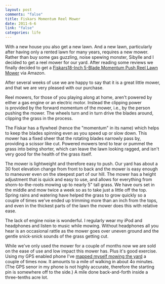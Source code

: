 ```yaml
--- 
layout: post
comments: "false"
title: Fiskars Momentum Reel Mower
date: 2011-6-6
link: "false"
categories: life
---
```

With a new house you also get a new lawn. And a new lawn, particularly after having only a rented lawn for many years, requires a new mower. Rather than buy some gas guzzling, noise spewing monster, Sibylle and I decided to get a reel mower for our yard. After reading some reviews we finally decided to get a <a href="http://www.amazon.com/gp/product/B0045VL1OO/ref=as_li_ss_tl?ie=UTF8&amp;tag=zanshinnet&amp;linkCode=as2&amp;camp=217153&amp;creative=399349&amp;creativeASIN=B0045VL1OO">Fiskars18-Inch 5-Blade Momentum Push Reel Lawn Mower</a> via Amazon.

After several weeks of use we are happy to say that it is a great little mower, and that we are very pleased with our purchase.

Reel mowers, for those of you playing along at home, aren't powered by either a gas engine or an electric motor. Instead the clipping power is provided by the forward momentum of the mower, i.e., by the person pushing the mower. The wheels turn and in turn drive the blades around, clipping the grass in the process.

The Fiskar has a flywheel (hence the "momentum" in its name) which helps to keep the blades spinning even as you speed up or slow down. This mower has a fixed sheer that the rotating blades narrowly pass by, providing a scissor like cut. Powered mowers tend to tear or pummel the grass into being shorter, which can leave the lawn looking ragged, and isn't very good for the health of the grass itself.

The mower is lightweight and therefore easy to push. Our yard has about a 30 foot elevation change from front to back and the mower is easy enough to maneuver even on the steepest part of our hill. The mower has a height adjustment that is quick and easy to use, and allows for everything from shorn-to-the-roots mowing up to nearly 5" tall grass. We have ours set in the middle and mow twice a week so as to take just a little off the top. Spring rains and watering have helped the grass to grow quickly so a couple of times we've ended up trimming more than an inch from the tops, and even in the thickest parts of the lawn the mower does this with relative ease.

The lack of engine noise is wonderful. I regularly wear my iPod and headphones and listen to music while mowing. Without headphones all you hear is an occasional rattle as the mower goes over uneven ground and the gentle snick-snick sounds of the grass getting cut.

While we've only used the mower for a couple of months now we are sold on the ease of use and low impact this mower has. Plus it's good exercise. Using my GPS enabled phone I've <a title="Runkeeper Mowing Activity" href="http://runkeeper.com/user/zanshin/activity/37307648" target="_blank">mapped myself mowing the yard</a> a couple of times now. It amounts to a mile of walking in about 4o minutes. (The GPS senor in my phone is not highly accurate, therefore the starting pin is somewhere off to the side.) A mile done back-and-forth inside a three-tenths acre lot.
